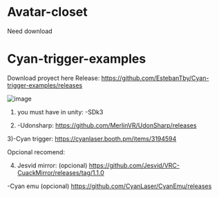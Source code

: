 # Avatar-closet

Need download

# Cyan-trigger-examples

Download proyect here Release:
https://github.com/EstebanTby/Cyan-trigger-examples/releases


![image](https://user-images.githubusercontent.com/95104722/153316526-2807ac06-7d9c-4571-844a-b245c5d55b5c.png)


1) you must have in unity:
-SDk3

2) -Udonsharp:
https://github.com/MerlinVR/UdonSharp/releases

3)-Cyan trigger:
https://cyanlaser.booth.pm/items/3194594

Opcional recomend:

4) Jesvid mirror: (opcional)
https://github.com/Jesvid/VRC-CuackMirror/releases/tag/1.1.0


-Cyan emu (opcional)
https://github.com/CyanLaser/CyanEmu/releases
